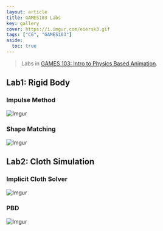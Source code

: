 ```yaml
---
layout: article
title: GAMES103 Labs
key: gallery
cover: https://i.imgur.com/eiersk3.gif
tags: ["CG", "GAMES103"]
aside:
  toc: true
---
```


> Labs in [GAMES 103: Intro to Physics Based Animation](http://games-cn.org/games103/).
<!--more-->

## Lab1: Rigid Body

### Impulse Method

![Imgur](https://i.imgur.com/eiersk3.gif)

### Shape Matching

![Imgur](https://i.imgur.com/yycpK7p.gif)

## Lab2: Cloth Simulation

### Implicit Cloth Solver

![Imgur](https://i.imgur.com/bExEAGl.gif)

### PBD

![Imgur](https://i.imgur.com/ZDdvKYR.gif)